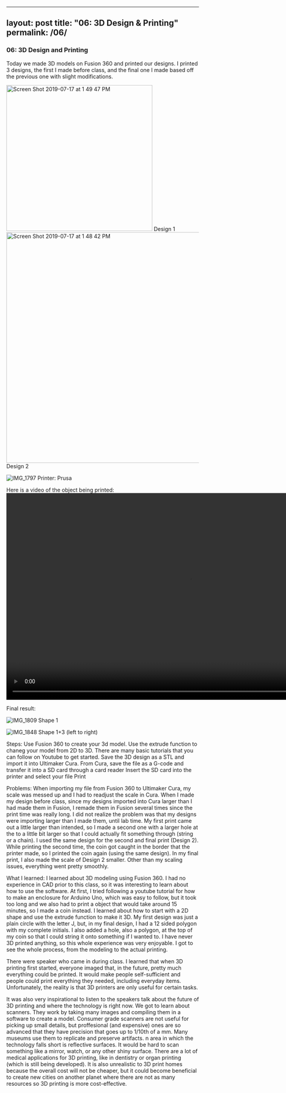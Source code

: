 
---
layout: post
title:  "06: 3D Design & Printing"
permalink: /06/
---

### 06: 3D Design and Printing

Today we made 3D models on Fusion 360 and printed our designs. I printed 3 designs, the first I made before class, and the final one I made based off the previous one with slight modifications.

<img width="382" alt="Screen Shot 2019-07-17 at 1 49 47 PM" src="https://user-images.githubusercontent.com/52216217/61398323-c4feb400-a899-11e9-9e35-5c8d7c057b64.png">
Design 1


<img width="604" alt="Screen Shot 2019-07-17 at 1 48 42 PM" src="https://user-images.githubusercontent.com/52216217/61398270-a39dc800-a899-11e9-8e7e-9307f8937c38.png">
Design 2

![IMG_1797](https://user-images.githubusercontent.com/52216217/61398055-35590580-a899-11e9-95c5-258fe34f61df.jpg)
Printer: Prusa


Here is a video of the object being printed:
<video width="955" height="541" controls>
	<source src="IMG_1815.TRIM.MOV" type="video/mp4">
</video>


Final result:

![IMG_1809](https://user-images.githubusercontent.com/52216217/61398099-4c97f300-a899-11e9-8b6e-de1c8f92121d.jpg)
Shape 1

![IMG_1848](https://user-images.githubusercontent.com/52216217/61398141-60dbf000-a899-11e9-820a-b60c8bbbd2af.jpg)
Shape 1+3 (left to right)



Steps:
Use Fusion 360 to create your 3d model. Use the extrude function to chaneg your model from 2D to 3D. There are many basic tutorials that you can follow on Youtube to get started.
Save the 3D design as a STL and import it into Ultimaker Cura.
From Cura, save the file as a G-code and transfer it into a SD card through a card reader
Insert the SD card into the printer and select your file
Print


Problems:
When importing my file from Fusion 360 to Ultimaker Cura, my scale was messed up and I had to readjust the scale in Cura. When I made my design before class, since my designs imported into Cura larger than I had made them in Fusion, I remade them in Fusion several times since the print time was really long. I did not realize the problem was that my designs were importing larger than I made them, until lab time. My first print came out a little larger than intended, so I made a second one with a larger hole at the to a little bit larger so that I could actually fit something through (string or a chain). I used the same design for the second and final print (Design 2). While printing the second time, the coin got caught in the border that the printer made, so I printed the coin again (using the same design). In my final print, I also made the scale of Design 2 smaller. Other than my scaling issues, everything went pretty smoothly.


What I learned:
I learned about 3D modeling using Fusion 360. I had no experience in CAD prior to this class, so it was interesting to learn about how to use the software. At first, I tried following a youtube tutorial for how to make an enclosure for Arduino Uno, which was easy to follow, but it took too long and we also had to print a object that would take around 15 minutes, so I made a coin instead. I learned about how to start with a 2D shape and use the extrude function to make it 3D. My first design was just a plain circle with the letter J, but, in my final design, I had a 12 sided polygon with my complete initials. I also added a hole, also a polygon, at the top of my coin so that I could string it onto something if I wanted to. I have never 3D printed anything, so this whole experience was very enjoyable. I got to see the whole process, from the modeling to the actual printing. 

There were speaker who came in during class. I learned that when 3D printing first started, everyone imaged that, in the future, pretty much everything could be printed. It would make people self-sufficient and people could print everything they needed, including everyday items. Unfortunately, the reality is that 3D printers are only useful for certain tasks.

It was also very inspirational to listen to the speakers talk about the future of 3D printing and where the technology is right now. We got to learn about scanners. They work by taking many images and compiling them in a software to create a model. Consumer grade scanners are not useful for picking up small details, but proffesional (and expensive) ones are so advanced that they have precision that goes up to 1/10th of a mm. Many museums use them to replicate and preserve artifacts. n area in which the technology falls short is reflective surfaces. It would be hard to scan something like a mirror, watch, or any other shiny surface.
There are a lot of medical applications for 3D printing, like in dentistry or organ printing (which is still being developed). It is also unrealistic to 3D print homes because the overall cost will not be cheaper, but it could become beneficial to create new cities on another planet where there are not as many resources so 3D printing is more cost-effective.
